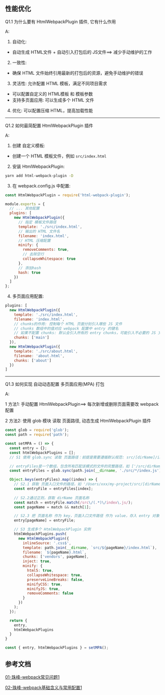 ## 性能优化

Q1.1 为什么要有 HtmlWebpackPlugin 插件, 它有什么作用

A: <br/>

1. 自动化:
  - 自动生成 HTML文件 + 自动引入打包后的 JS文件==> 减少手动维护的工作

2. 一致性:
  - 确保 HTML 文件始终引用最新的打包后的资源，避免手动维护的错误

3. 灵活性: 允许配置 HTML 模板，满足不同项目需求
  - 可以配置自定义的 HTML模板 和 模板参数
  - 支持多页面应用: 可以生成多个 HTML 文件

4. 优化: 可以配置压缩 HTML，提高加载性能


------------------------------------------------------------------
Q1.2 如何最简配置 HtmlWebpackPlugin 插件

A: <br/>

1. 创建 自定义模板:
  - 创建一个 HTML 模板文件，例如 `src/index.html`

2. 安装 HtmlWebpackPlugin:

```bash
yarn add html-webpack-plugin -D
```

3. 在 webpack.config.js 中配置:

```javascript
const HtmlWebpackPlugin = require('html-webpack-plugin');

module.exports = {
  // ... 其他配置
  plugins: [
    new HtmlWebpackPlugin({
      // 指定 模板文件路径
      template: './src/index.html', 
      // 输出的 HTML 文件名
      filename: 'index.html',                    
      // HTML 压缩配置
      minify: {                      
        removeComments: true,
        // 去除空行
        collapseWhitespace: true
      },
      // 添加hash
      hash: true
    })
  ]
};
```

4. 多页面应用配置:

```javascript
plugins: [
  new HtmlWebpackPlugin({
    template: './src/index.html',
    filename: 'index.html',
    // chunks的作用: 控制每个 HTML 页面分别引入哪些 JS 文件
    // chunks 数组中的值对应 webpack 配置中 entry 的键名
    // 如果不配置 chunks: 默认会引入所有的 entry chunks，可能引入不必要的 JS 文件，影响性能
    chunks: ['main']
  }),
  new HtmlWebpackPlugin({
    template: './src/about.html',
    filename: 'about.html',
    chunks: ['about']
  })
]
```


------------------------------------------------------------------
Q1.3 如何实现 自动动态配置 多页面应用(MPA) 打包

A: <br/>

1 方法1: 手动配置 HtmlWebpackPlugin==> 每次新增或删除⻚⾯需要改 webpack 配置

2 方法2: 使用 glob 模块 读取 页面路径, 动态生成 HtmlWebpackPlugin 插件

```js
const glob = require('glob');
const path = require('path');

const setMPA = () => {
  const entry = {};
  const htmlWebpackPlugins = [];
  // S1 使用 glob.sync 读取 页面路径：前提是需要遵循默认规范: src/[dirName]/index.js 为各页面入口文件

  // entryFiles是一个数组，包含所有匹配该模式的文件的完整路径，如 ['/src/dirName/index.js']
  const entryFiles = glob.sync(path.join(__dirname, './src/*/index.js'));

  Object.keys(entryFiles).map((index) => {
    // S2.1 获取 页面入口文件的路径，如 '/Users/xxx/my-project/src/[dirName]/index.js'
    const entryFile = entryFiles[index];
    
    // S2.2通过正则，获取 dirName 页面名称
    const match = entryFile.match(/src\/(.*)\/index\.js/);
    const pageName = match && match[1];

    // S2.3 把 页面名称 作为 key，页面入口文件路径 作为 value，存入 entry 对象中
    entry[pageName] = entryFile;

    // S3 生成多个 HtmlWebpackPlugin 实例
    htmlWebpackPlugins.push(
      new HtmlWebpackPlugin({
        inlineSource: '.css$',
        template: path.join(__dirname, `src/${pageName}/index.html`),
        filename: `${pageName}.html`,
        chunks: ['vendors', pageName],
        inject: true,
        minify: {
          html5: true,
          collapseWhitespace: true,
          preserveLineBreaks: false,
          minifyCSS: true,
          minifyJS: true,
          removeComments: false
        }
      })
    );
  });

  return {
    entry,
    htmlWebpackPlugins
  }
}

const { entry, htmlWebpackPlugins } = setMPA();
```



## 参考文档

[01-珠峰-webpack常见问题1](http://www.zhufengpeixun.com/strong/html/109.1.webpack_usage.html)

[02-珠峰-webpack基础含义与常用配置1](http://www.zhufengpeixun.com/strong/html/26.webpack-1-basic.html)